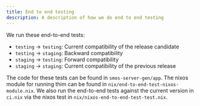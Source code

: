 ```yaml
---
title: End to end testing
description: A description of how we do end to end testing
---
```


We run these end-to-end tests:

* `testing` -> `testing`: Current compatibility of the release candidate
* `testing` -> `staging`: Backward compatibility
* `staging` -> `testing`: Forward compatibility
* `staging` -> `staging`: Current compatibility of the previous release

The code for these tests can be found in `smos-server-gen/app`.
The nixos module for running thim can be found in `nix/end-to-end-test-nixos-module.nix`.
We also run the end-to-end tests against the current version in `ci.nix` via the nixos test in `nix/nixos-end-to-end-test-test.nix`.
